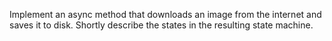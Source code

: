 Implement an async method that downloads an image from the internet and saves it to disk. Shortly describe the states in the resulting state machine.

